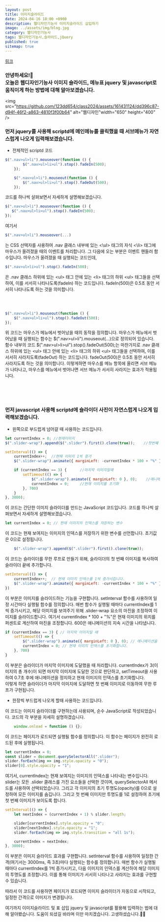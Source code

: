 ```yaml
---
layout: post
title: 이미지슬라이드
date: 2024-04-16 18:00 +0900
description: 웹디자인기능사 이미지슬라이드 삽입하기
image: ../assets/img/blog.jpg
category: 웹디자인기능사
tags: 웹디자인기능사,슬라이드,jQuery
published: true
sitemap: true
---
```


[링크](https://github.com/123dd654/123dd654.github.io)


<h3>안녕하세요!🫶<br/>
오늘은 웹디자인기능사 이미지 슬라이드, 메뉴표 jquery 및 javascript로 움직이게 하는 방법에 대해 알아보겠습니다.</h3>

<img src="https://github.com/123dd654/class2024/assets/161431124/dd396c87-d94f-46f2-a863-4810f3f00b64" alt="웹디자인"width="650" height="400" />

### 먼저 jquery를 사용해 scriptd에 메인메뉴를 클릭했을 때 서브메뉴가 자연스럽게 나오게 입력해보겠습니다. 

* 전체적인 scriptd 코드
````javascript
$(".nav>ul>li").mouseover(function () {
        $(".nav>ul>li>ul").stop().fadeIn(500);
    });

    $(".nav>ul>li").mouseout(function () {
        $(".nav>ul>li>ul").stop().fadeOut(500);
    }); 
````

 코드를 하나씩 살펴보면서 자세하게 설명해보겠습니다.

 ````javascript
 $(".nav>ul>li").mouseover(function () {
    $(".nav>ul>li>ul").stop().fadeIn(500);
});
````

여기서 

 ````javascript
$(".nav>ul>li").mouseover(...)
````

는 CSS 선택자를 사용하여 .nav 클래스 내부에 있는 <\ul> 태그의 자식 <\li> 태그에 마우스가 올려졌을 때의 이벤트를 처리합니다.
그 다음에 오는 부분은 이벤트 핸들러 함수입니다. 마우스가 올려졌을 때 실행되는 코드인데, 

 ````javascript
$(".nav>ul>li>ul").stop().fadeIn(500);
````

은 .nav 클래스 하위에 있는 <ul\> 태그 안에 있는 <li\> 태그의 하위 <ul\> 태그들을 선택하여, 
 이를 서서히 나타나도록(fadeIn) 하는 코드입니다. fadeIn(500)은 0.5초 동안 서서히 나타나도록 하는 것을 의미합니다.

<br />
<br />

````javascript
$(".nav>ul>li").mouseout(function () {
    $(".nav>ul>li>ul").stop().fadeOut(500);
});
````
위 코드는 마우스가 메뉴에서 벗어났을 때의 동작을 정의합니다. 마우스가 메뉴에서 벗어났을 때 실행되는 함수는 $(".nav>ul>li").mouseout(...)으로 정의되어 있습니다.<br />
함수 내부의 코드 $(".nav>ul>li>ul").stop().fadeOut(500);는 마찬가지로 
.nav 클래스 하위에 있는 <ul\> 태그 안에 있는 <li\> 태그의 하위 <ul\> 태그들을 선택하여, 
이를 서서히 사라지도록(fadeOut) 하는 코드입니다. fadeOut(500)은 0.5초 동안 서서히 사라지도록 하는 것을 의미합니다.
이렇게하면 마우스를 메뉴 항목에 올리면 서브 메뉴가 나타나고, 마우스를 메뉴에서 벗어나면 서브 메뉴가 서서히 사라지는 효과가 적용됩니다.

<br />
<br />
<br />

### 먼저 javascript 사용해 scriptd에 슬라이더 사진이 자연스럽게 나오게 입력해보겠습니다. 

* 왼쪽으로 부드럽게 넘어갈 때 사용하는 코드입니다.

````javascript
let currentIndex = 0; //현재이미지
$(".slider-wrap").append($(".slider").first().clone(true));    //첫번쨰 이미지를 복사해서 마지막에 추가

setInterval(() => {
    currentIndex++;  //현재 이미지 1씩 증가
    $(".slider-wrap").animate({ marginLeft: -currentIndex * 100 + "%" }, 600);

    if (currentIndex == 3) {      //마지막 이미지일때
        setTimeout(() => {
            $(".slider-wrap").animate({ marginLeft: 0 }, 0);    //애니메이션 정지
            currentIndex = 0;     //현재 이미지를 초기화
        }, 700)
    }
}, 3000);
````

이 코드는 간단한 이미지 슬라이더를 만드는 JavaScript 코드입니다. 코드를 하나씩 살펴보면서 자세하게 설명해보겠습니다.

````javascript
let currentIndex = 0; // 현재 이미지의 인덱스를 저장하는 변수
````
이 코드는 현재 보여지는 이미지의 인덱스를 저장하기 위한 변수를 선언합니다. 초기값은 0으로 설정됩니다.

````javascript
    $(".slider-wrap").append($(".slider").first().clone(true));
````
이 코드는 슬라이더를 무한 루프로 만들기 위해, 슬라이더의 첫 번째 이미지를 복사하여 슬라이더 끝에 추가합니다.

````javascript
setInterval(() => {
    currentIndex++;  // 현재 이미지 인덱스를 1씩 증가시킵니다.
    $(".slider-wrap").animate({ marginLeft: -currentIndex * 100 + "%" }, 600);
})
````

이 부분은 이미지를 슬라이드하는 기능을 구현합니다.
setInterval 함수를 사용하여 일정 시간마다 실행될 함수를 정의합니다.
매번 함수가 실행될 때마다 currentIndex를 1씩 증가시키고, 해당 이미지를 보여주기 위해
.slider-wrap 요소의 마진을 조정하여 이미지를 슬라이드합니다.
여기서 currentIndex * 100 + "%"은 현재 이미지의 위치를 퍼센트로 계산하여 마진을 조정합니다. 600은 애니메이션의 지속 시간을 나타냅니다.

````javascript
if (currentIndex == 3) { // 마지막 이미지일 때
    setTimeout(() => {
        $(".slider-wrap").animate({ marginLeft: 0 }, 0); // 애니메이션을 정지하고
        currentIndex = 0; // 현재 이미지 인덱스를 초기화합니다.
    }, 700)
}
````

이 부분은 슬라이더가 마지막 이미지에 도달했을 때 처리합니다.
currentIndex가 3(이미지의 총 개수)이 되면 마지막 이미지에 도달한 것으로 판단하고,
setTimeout을 사용하여 0.7초 후에 애니메이션을 정지하고 현재 이미지의 인덱스를 초기화합니다.
<br />
이렇게 하면 슬라이더가 마지막 이미지에 도달하면 첫 번째 이미지로 이동하여 무한 루프가 구현됩니다.


* 한장씩 부드럽게 나오게 할때 사용하는 코드입니다.

이 코드는 이미지 슬라이더를 구현하는데 사용되며, 순수 JavaScript로 작성되었습니다. 코드의 각 부분을 자세히 설명하겠습니다.
````javascript
    window.onload = function () {};
````
이 코드는 페이지가 로드되면 실행될 함수를 정의합니다. 이 함수는 페이지가 완전히 로드된 후에 실행됩니다.

````javascript
let currentIndex = 0;
const slider = document.querySelectorAll(".slider");
slider.forEach(img => img.style.opacity = "0");
slider[0].style.opacity = "1";
````

여기서, currentIndex는 현재 보여지는 이미지의 인덱스를 나타내는 변수입니다.
slider는 모든 .slider 클래스를 가진 요소들을 선택한 것이며, querySelectorAll 메서드를 사용하여 선택되었습니다.
그리고 각 이미지의 초기 투명도(opacity)를 0으로 설정하여 모든 이미지를 숨깁니다. 
그리고 첫 번째 이미지만 투명도를 1로 설정하여 초기에 첫 번째 이미지가 보이도록 합니다.


````javascript
setInterval(() => {
    let nextIndex = (currentIndex + 1) % slider.length;

    slider[currentIndex].style.opacity = "0";
    slider[nextIndex].style.opacity = "1";
    slider.forEach(img => img.style.transition = "all 1s");

    currentIndex = nextIndex;
}, 3000);
````


이 부분은 이미지 슬라이드 효과를 구현합니다.
setInterval 함수를 사용하여 일정한 간격(여기서는 3000ms, 즉 3초)마다 실행되는 함수를 정의합니다.
매번 함수가 실행될 때마다 currentIndex를 1씩 증가시키고, 다음 이미지의 인덱스를 계산하여 해당 이미지의 투명도를 조정합니다.
이를 통해 이미지가 서서히 나타나고 사라지는 효과를 구현할 수 있습니다.

따라서 이 코드를 사용하면 페이지가 로드되면 이미지 슬라이더가 자동으로 시작되고, 일정한 간격으로 이미지가 변경됩니다.


여기까지 이미지슬라이드 및 표 삽입 jquery 및 javascript를 활용해 입력하는 법에 대해 알아봤습니다.
도움이 되셨길 바라며 이만 마치겠습니다.
고생하셨습니다.🫶😊




                 